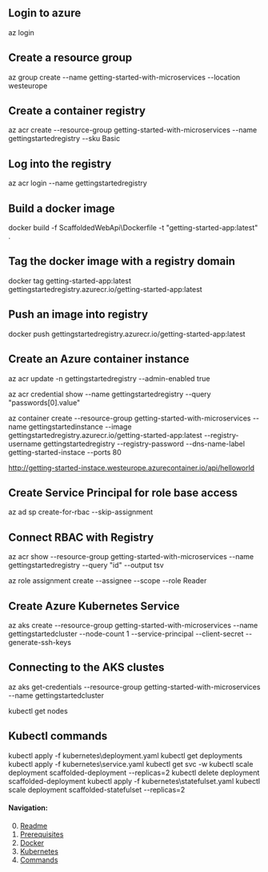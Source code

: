 ## Login to azure
az login

## Create a resource group
az group create --name getting-started-with-microservices --location westeurope

## Create a container registry
az acr create --resource-group getting-started-with-microservices --name gettingstartedregistry --sku Basic

## Log into the registry
az acr login --name gettingstartedregistry

## Build a docker image
docker build -f ScaffoldedWebApi\Dockerfile -t "getting-started-app:latest" .

## Tag the docker image with a registry domain
docker tag getting-started-app:latest gettingstartedregistry.azurecr.io/getting-started-app:latest

## Push an image into registry
docker push gettingstartedregistry.azurecr.io/getting-started-app:latest

## Create an Azure container instance
az acr update -n gettingstartedregistry --admin-enabled true

az acr credential show --name gettingstartedregistry --query "passwords[0].value"

az container create --resource-group getting-started-with-microservices --name gettingstartedinstance --image gettingstartedregistry.azurecr.io/getting-started-app:latest --registry-username gettingstartedregistry --registry-password <acrPassword> --dns-name-label getting-started-instace --ports 80

http://getting-started-instace.westeurope.azurecontainer.io/api/helloworld

## Create Service Principal for role base access 
az ad sp create-for-rbac --skip-assignment

## Connect RBAC with Registry
az acr show --resource-group getting-started-with-microservices --name gettingstartedregistry --query "id" --output tsv

az role assignment create --assignee <appId> --scope <acrId> --role Reader

## Create Azure Kubernetes Service
az aks create --resource-group getting-started-with-microservices --name gettingstartedcluster --node-count 1 --service-principal <appId> --client-secret <password> --generate-ssh-keys

## Connecting to the AKS clustes
az aks get-credentials --resource-group getting-started-with-microservices --name gettingstartedcluster

kubectl get nodes

## Kubectl commands
kubectl apply -f kubernetes\deployment.yaml
kubectl get deployments
kubectl apply -f kubernetes\service.yaml
kubectl get svc -w
kubectl scale deployment scaffolded-deployment --replicas=2
kubectl delete deployment scaffolded-deployment
kubectl apply -f kubernetes\statefulset.yaml
kubectl scale deployment scaffolded-statefulset --replicas=2

#### Navigation:

0. [Readme](README.md)
1. [Prerequisites](10-getting-started-prerequisites.md)
2. [Docker](20-getting-started-docker.md)
3. [Kubernetes](30-getting-started-kubernetes.md)
10. [Commands](01-commands.md)